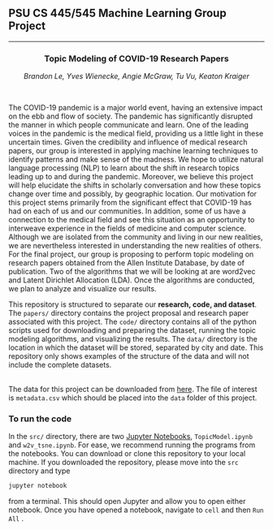 ## PSU CS 445/545 Machine Learning Group Project
<hr />
<div align="center">

### Topic Modeling of COVID-19 Research Papers
_Brandon Le, Yves Wienecke, Angie McGraw, Tu Vu, Keaton Kraiger_
</div><br />

The COVID-19 pandemic is a major world event, having an extensive impact on the ebb and flow of society. The pandemic has significantly disrupted the manner in which people communicate and learn. One of the leading voices in the pandemic is the medical field, providing us a little light in these uncertain times. Given the credibility and influence of medical research papers, our group is interested in applying machine learning techniques to identify patterns and make sense of the madness. We hope to utilize natural language processing (NLP) to learn about the shift in research topics leading up to and during the pandemic. Moreover, we believe this project will help elucidate the shifts in scholarly conversation and how these topics change over time and possibly, by geographic location. Our motivation for this project stems primarily from the significant effect that COVID-19 has had on each of us and our communities. In addition, some of us have a connection to the medical field and see this situation as an opportunity to interweave experience in the fields of medicine and computer science. Although we are isolated from the community and living in our new realities, we are nevertheless interested in understanding the new realities of others. For the final project, our group is proposing to perform topic modeling on research papers obtained from the Allen Institute Database, by date of publication. Two of the algorithms that we will be looking at are word2vec and Latent Dirichlet Allocation (LDA). Once the algorithms are conducted, we plan to analyze and visualize our results.

This repository is structured to separate our **research, code, and dataset**. The `papers/` directory contains the project proposal and research paper associated with this project. The `code/` directory contains all of the python scripts used for downloading and preparing the dataset, running the topic modeling algorithms, and visualizing the results. The `data/` directory is the location in which the dataset will be stored, separated by city and date. This repository only shows examples of the structure of the data and will not include the complete datasets.
<br /><br />

The data for this project can be downloaded from [here](https://www.kaggle.com/allen-institute-for-ai/CORD-19-research-challenge?select=metadata.csv). The file of interest is `metadata.csv` which should be placed into the `data` folder of this project. 

### To run the code
In the `src/` directory, there are two [Jupyter Notebooks](https://jupyter.org/), `TopicModel.ipynb` and `w2v_tsne.ipynb`. For ease, we recommend running the programs from the notebooks. You can download or clone this repository to your local machine. If you downloaded the repository, please move into the `src` directory and type 

```sh
jupyter notebook
```

from a terminal. This should open Jupyter and allow you to open either notebook. Once you have opened a notebook, navigate to `cell` and then `Run All` . 
